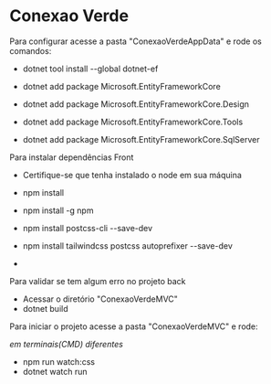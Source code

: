 # Conexao Verde

Para configurar acesse a pasta "ConexaoVerdeAppData" e rode os comandos: 

 - dotnet tool install --global dotnet-ef
 
 - dotnet add package Microsoft.EntityFrameworkCore 

 - dotnet add package Microsoft.EntityFrameworkCore.Design

 - dotnet add package Microsoft.EntityFrameworkCore.Tools

 - dotnet add package Microsoft.EntityFrameworkCore.SqlServer

Para instalar dependências Front 
- Certifique-se que tenha instalado o node em sua máquina

- npm install

- npm install -g npm

- npm install postcss-cli --save-dev

- npm install tailwindcss postcss autoprefixer --save-dev

- 

Para validar se tem algum erro no projeto back 
- Acessar o diretório "ConexaoVerdeMVC"
- dotnet build

Para iniciar o projeto acesse a pasta "ConexaoVerdeMVC" e rode:

 *em terminais(CMD) diferentes*
 - npm run watch:css
 - dotnet watch run

